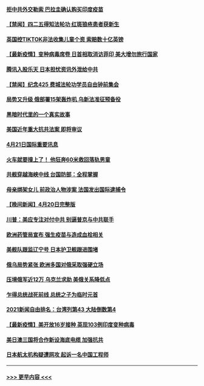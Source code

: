 #### [拒中共外交勒索 巴拉圭确认购买印度疫苗](../pages/prog202/a103101209.md?t=04220401) 
#### [【禁闻】四二五得知法轮功 红斑狼疮患者获新生](../pages/prog202/a103101159.md?t=04220401) 
#### [英国控TIKTOK非法收集儿童个资 索赔数十亿英镑](../pages/prog202/a103101146.md?t=04220401) 
#### [【最新疫情】变种病毒席卷 日首相取消访菲印 美大增勿旅行国家](../pages/prog202/a103101144.md?t=04220401) 
#### [腾讯入股乐天 日本担忧资讯外泄给中共](../pages/prog202/a103101135.md?t=04220401) 
#### [【禁闻】纪念425 费城法轮功学员自由钟前集会](../pages/prog202/a103101108.md?t=04220401) 
#### [局势又升级 俄部署15架轰炸机 乌新法准征预备役](../pages/prog202/a103101029.md?t=04220401) 
#### [黑暗时代里的一个真实故事](../pages/prog202/a103100172.md?t=04220401) 
#### [美国近年重大抗共法案 即将审议](../pages/prog202/a103100911.md?t=04220401) 
#### [4月21日国际重要讯息](../pages/prog202/a103100892.md?t=04220401) 
#### [火车就要撞上了！ 他狂奔60米救回落轨男童](../pages/prog202/a103100806.md?t=04220401) 
#### [共舰穿越海峡中线 台国防部：全程掌握](../pages/prog202/a103100508.md?t=04220401) 
#### [母亲绑架女儿 前政治人物涉案 法国发出国际逮捕令](../pages/prog202/a103100696.md?t=04220401) 
#### [【晚间新闻】4月20日完整版](../pages/prog202/a103100681.md?t=04220401) 
#### [川普：美应专注对付中共 别逼普京与中共联手](../pages/prog202/a103100656.md?t=04220401) 
#### [欧洲药管局宣布 强生疫苗与造成血栓相关](../pages/prog202/a103100437.md?t=04220401) 
#### [美舰队跟监辽宁号 日本护卫舰跟进围堵](../pages/prog202/a103099742.md?t=04220401) 
#### [俄乌局势紧张 欧洲多国对俄采取强硬立场](../pages/prog202/a103100192.md?t=04220401) 
#### [压境俄军近12万 乌克兰求助 美俄关系降低点](../pages/prog202/a103100511.md?t=04220401) 
#### [乍得总统战死前线 总统之子为临时元首](../pages/prog202/a103100466.md?t=04220401) 
#### [2021新闻自由排名：台湾列第43 大陆倒数第4](../pages/prog202/a103100400.md?t=04220401) 
#### [【最新疫情】美开放16岁接种 英现103例印度变种病毒](../pages/prog202/a103100287.md?t=04220401) 
#### [美日澳三国将合作新设海底电缆 加强抗共](../pages/prog202/a103100285.md?t=04220401) 
#### [日本航太机构疑遭网攻  起诉一名中国工程师](../pages/prog202/a103100235.md?t=04220401) 

----
#### [ >>> 更早内容 <<< ](../indexes/prog202-earlier.md)
